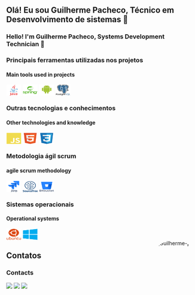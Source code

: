 <!--
<div align="center">
  <a href="https://github.com/GuilhermePMedeiros">
  <img height="180em" src="https://github-readme-stats.vercel.app/api?username=GuilhermePMedeiros&show_icons=true&theme=tokyonight&include_all_commits=true&count_private=true"/>
  <img height="180em" src="https://github-readme-stats.vercel.app/api/top-langs/?username=GuilhermePMedeiros&layout=compact&langs_count=7&theme=tokyonight"/>
  </a>
</div>
-->
<div style="display: inline_block"><br>
  <h2>Olá! Eu sou Guilherme Pacheco, Técnico em Desenvolvimento de sistemas 🤖</h2>
  <h3>Hello! I'm Guilherme Pacheco, Systems Development Technician 🤖</h3>
   
  <h3>Principais ferramentas utilizadas nos projetos</h3>
  <h4>Main tools used in projects</h4>
  <img align="center" alt="Guilherme-Java" height="30" width="40" src="https://raw.githubusercontent.com/devicons/devicon/master/icons/java/java-original-wordmark.svg">
  <img align="center" alt="Guilherme-Spring" height="30" width="40" src="https://raw.githubusercontent.com/devicons/devicon/master/icons/spring/spring-original-wordmark.svg">
  <img align="center" alt="Guilherme-Android" height="30" width="40" src="https://raw.githubusercontent.com/devicons/devicon/master/icons/android/android-original-wordmark.svg">
  <img align="center" alt="Guilherme-postgresql" height="30" width="40" src="https://raw.githubusercontent.com/devicons/devicon/master/icons/postgresql/postgresql-original-wordmark.svg">
  
  <h3>Outras tecnologias e conhecimentos</h3>
  <h4>Other technologies and knowledge</h4> 
  <!--
    <img align="center" alt="Guilherme-React" height="30" width="40" src="https://raw.githubusercontent.com/devicons/devicon/master/icons/react/react-original.svg">
   -->
  <img align="center" alt="Guilherme-Js" height="30" width="40" src="https://raw.githubusercontent.com/devicons/devicon/master/icons/javascript/javascript-plain.svg">
  <img align="center" alt="Guilherme-HTML" height="30" width="40" src="https://raw.githubusercontent.com/devicons/devicon/master/icons/html5/html5-original.svg">
  <img align="center" alt="Guilherme-CSS" height="30" width="40" src="https://raw.githubusercontent.com/devicons/devicon/master/icons/css3/css3-original.svg">  
  
  <h3>Metodologia ágil scrum</h3>
  <h4>agile scrum methodology</h4>
  <img align="center" alt="Guilherme-jira" height="30" width="40" src="https://raw.githubusercontent.com/devicons/devicon/master/icons/jira/jira-original-wordmark.svg">
  <img align="center" alt="Guilherme-sourcetree" height="30" width="40" src="https://raw.githubusercontent.com/devicons/devicon/master/icons/sourcetree/sourcetree-original-wordmark.svg">
  <img align="center" alt="Guilherme-bitbucket" height="30" width="40" src="https://raw.githubusercontent.com/devicons/devicon/master/icons/bitbucket/bitbucket-original-wordmark.svg">
  
  <h3>Sistemas operacionais</h3>
  <h4>Operational systems</h4>
  <img align="center" alt="Guilherme-Ubuntu" height="30" width="40" src="https://raw.githubusercontent.com/devicons/devicon/master/icons/ubuntu/ubuntu-plain-wordmark.svg">
  <img align="center" alt="Guilherme-Windows" height="30" width="40" src="https://raw.githubusercontent.com/devicons/devicon/master/icons/windows8/windows8-original.svg">
  <br/>
  
<img align="right" alt="Guilherme-pic" height="150" style="border-radius:50px;" src="https://media.discordapp.net/attachments/910537688669634593/910537949765046272/picasion.com_a5c623fe748b13dc3c13fe9c65706937_1.gif">
</div>

## Contatos 
### Contacts

<div> 
  <a href="https://www.instagram.com/guilherme.p.medeiros/" target="_blank"><img src="https://img.shields.io/badge/-Instagram-%23E4405F?style=for-the-badge&logo=instagram&logoColor=white" target="_blank"></a>
  <a href = "mailto:guilherme.p.medeiros@gmail.com"><img src="https://img.shields.io/badge/-Gmail-%23333?style=for-the-badge&logo=gmail&logoColor=white" target="_blank"></a>
  <a href="https://www.linkedin.com/in/guilhermepachecodemedeiros/" target="_blank"><img src="https://img.shields.io/badge/-LinkedIn-%230077B5?style=for-the-badge&logo=linkedin&logoColor=white" target="_blank"></a>  
</div>


